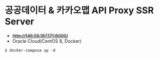 # 공공데이터 & 카카오맵 API Proxy SSR Server

- ~~http://146.56.187.171:8000/~~
- Oracle Cloud(CentOS 8, Docker)

```
$ docker-compose up -d
```

